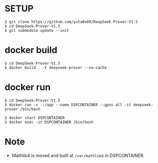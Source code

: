 
# SETUP

```
$ git clone https://github.com/yuta0x89/DeepSeek-Prover-V1.5
$ cd DeepSeek-Prover-V1.5
$ git submodule update --init
```

# docker build

```
$ cd DeepSeek-Prover-V1.5
$ docker build . -t deepseek-prover --no-cache 
```

# docker run

```
$ cd DeepSeek-Prover-V1.5
$ docker run -v .:/app --name DSPCONTAINER --gpus all -it deepseek-prover /bin/bash
```

```
$ docker start DSPCONTAINER
$ docker exec -it DSPCONTAINER /bin/bash
```

# Note
- Mathlib4 is moved and built at `/var/mathlib4` in DSPCONTAINER.
